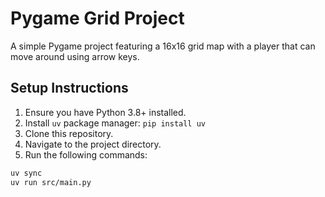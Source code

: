 # Pygame Grid Project

A simple Pygame project featuring a 16x16 grid map with a player that can move around using arrow keys.

## Setup Instructions

1. Ensure you have Python 3.8+ installed.
2. Install `uv` package manager: `pip install uv`
3. Clone this repository.
4. Navigate to the project directory.
5. Run the following commands:

```bash
uv sync
uv run src/main.py
```
